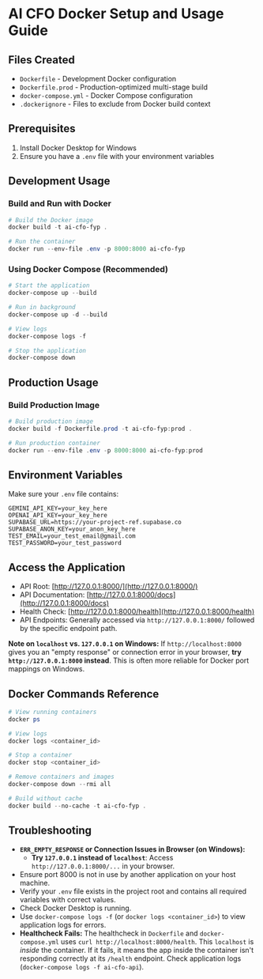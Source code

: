 # AI CFO Docker Setup and Usage Guide

## Files Created
- `Dockerfile` - Development Docker configuration
- `Dockerfile.prod` - Production-optimized multi-stage build
- `docker-compose.yml` - Docker Compose configuration
- `.dockerignore` - Files to exclude from Docker build context

## Prerequisites
1. Install Docker Desktop for Windows
2. Ensure you have a `.env` file with your environment variables

## Development Usage

### Build and Run with Docker
```powershell
# Build the Docker image
docker build -t ai-cfo-fyp .

# Run the container
docker run --env-file .env -p 8000:8000 ai-cfo-fyp
```

### Using Docker Compose (Recommended)
```powershell
# Start the application
docker-compose up --build

# Run in background
docker-compose up -d --build

# View logs
docker-compose logs -f

# Stop the application
docker-compose down
```

## Production Usage

### Build Production Image
```powershell
# Build production image
docker build -f Dockerfile.prod -t ai-cfo-fyp:prod .

# Run production container
docker run --env-file .env -p 8000:8000 ai-cfo-fyp:prod
```

## Environment Variables
Make sure your `.env` file contains:
```
GEMINI_API_KEY=your_key_here
OPENAI_API_KEY=your_key_here
SUPABASE_URL=https://your-project-ref.supabase.co
SUPABASE_ANON_KEY=your_anon_key_here
TEST_EMAIL=your_test_email@gmail.com
TEST_PASSWORD=your_test_password
```

## Access the Application
- API Root: [http://127.0.0.1:8000/](http://127.0.0.1:8000/)
- API Documentation: [http://127.0.0.1:8000/docs](http://127.0.0.1:8000/docs)
- Health Check: [http://127.0.0.1:8000/health](http://127.0.0.1:8000/health)
- API Endpoints: Generally accessed via `http://127.0.0.1:8000/` followed by the specific endpoint path.

**Note on `localhost` vs. `127.0.0.1` on Windows:**
If `http://localhost:8000` gives you an "empty response" or connection error in your browser, **try `http://127.0.0.1:8000` instead**. This is often more reliable for Docker port mappings on Windows.

## Docker Commands Reference
```powershell
# View running containers
docker ps

# View logs
docker logs <container_id>

# Stop a container
docker stop <container_id>

# Remove containers and images
docker-compose down --rmi all

# Build without cache
docker build --no-cache -t ai-cfo-fyp .
```

## Troubleshooting
- **`ERR_EMPTY_RESPONSE` or Connection Issues in Browser (on Windows):**
    - **Try `127.0.0.1` instead of `localhost`**: Access `http://127.0.0.1:8000/...` in your browser.
- Ensure port 8000 is not in use by another application on your host machine.
- Verify your `.env` file exists in the project root and contains all required variables with correct values.
- Check Docker Desktop is running.
- Use `docker-compose logs -f` (or `docker logs <container_id>`) to view application logs for errors.
- **Healthcheck Fails:** The healthcheck in `Dockerfile` and `docker-compose.yml` uses `curl http://localhost:8000/health`. This `localhost` is *inside* the container. If it fails, it means the app inside the container isn't responding correctly at its `/health` endpoint. Check application logs (`docker-compose logs -f ai-cfo-api`).
